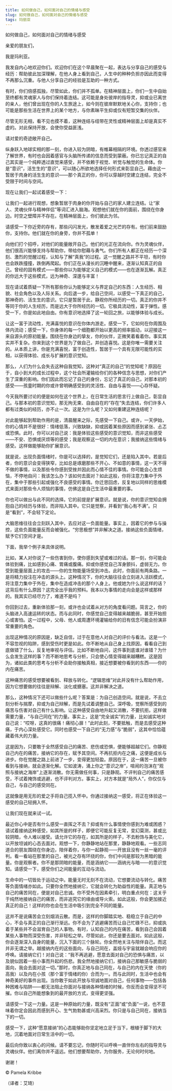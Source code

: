 ```yaml
--- 
title: 如何做自己，如何面对自己的情绪与感受 
slug: 如何做自己，如何面对自己的情绪与感受 
tags: 玛丽亚
--- 
```

如何做自己，如何面对自己的情绪与感受

亲爱的朋友们，

我是玛利亚。

我发自内心地欢迎你们。欢迎你们在这个早晨聚在一起，表达与分享自己的感受与经历：帮助彼此加深理解，在他人身上看到自己，人生中的种种负担亦因此而变得不再那么沉重。与他人分享自己的经验是互助的一种方式。

有时，你们倍感孤独，尽管如此，你们并不孤单。在精神层面上，你们一生中自始至终都有灵魂家人与你们保持着连结。这可能是身处彼岸的指导灵，抑或业已离世的亲人，他们曾出现在你的人生旅途上，如今则在彼岸默默地关心你，支持你；也可能是那些生活在世界上的某个地方，与你素昧平生抑或仅有短暂交集的伙伴。

尽管无形无相，看不见也摸不着，这种连结与纽带在灵性或精神层面上却是真实不虚的。对此保持开放，会使你受益匪浅。

请对爱的奇迹敞开自己。

纵身跃入地球实相的那一刻，你进入较为阴暗，有帷幕相隔的环境。你透过感官来了解世界，有时也会因着感官与头脑所传递的信息而受到蒙蔽。你已忘记真正的自己其实是一个纯粹透过直觉来感受，并不依赖于视觉、听觉与触觉的生命体。你是“意识”，活生生的“意识”，可以随心所欲地选择任何形式来彰显自己。藉由这一暂居于肉身的活生生的意识——那个真正的你，你可以穿越时空建立连结，完全不受限于时间与空间。

现在让我们一起试着感受一下：

让我们一起进行观想，想象暂居于肉身的你开始与自己的家人建立连结。让“家人、灵魂伙伴与精神伴侣”等词汇进入脑海。观想他们就在你的面前，围绕在你身边。时空之壁障并不存在。在精神层面上，你们彼此为邻。

请感受一下你近旁的存有，那些闪闪发光，散发着爱之光芒的存有。他们前来鼓励你，支持你。他们就在你的身旁，你并不孤单！

向他们打个招呼，对他们的能量敞开自己。他们的光正在流向你。作为灵魂伙伴，他们很高兴能够支持与帮助你，带给你慰藉与勇气。你们所有人都正在经历一个深刻、激烈的觉醒过程，认知与了解“真我”的过程。这一觉醒之路并不平坦，有时你也会跌跌撞撞，跌倒再爬起。你们正在从漫长的沉睡中醒来，逐渐认知真正的自己。曾经的固有模式——那些你以为能够定义自己的模式——也在逐渐瓦解。真正的你远大于这些模式，远为神奇、深邃与丰富！

现在请试着质疑一下所有那些你认为能够定义与界定自己的东西：人生经历、相貌、社会角色以及人际关系。向后退一步，给自己空间，以感受一下真正的自己，那神奇的、活生生的意识。它只是暂居于此，静观你所经历的一切。真正的你并不等同于你的人生经历，而是远大于你所经历的一切。它极具流动性，富于弹性。感受一下，你是如此地自由。你有意识地选择了这一轮回之旅，以能够体验与成长。

让这一富于流动性，充满喜悦的意识在你体内游走。感受一下，它如何在你周围及体内流动；感受一下，你身体的每一个细胞都开始以更高的频率振动，以迎接这一来自源头的原初能量。围绕在你身边的挚友，你的伙伴，正微笑着看着你。事实其实并不复杂。你来到这个世界是为了做自己，并创造喜悦。这是你唯一需要关注的。从本质上讲，你是充满喜悦，富于创造性，暂居于一个具有无限可能性的实相，以获得体验、成长与扩展的意识觉知。

那么，人们为什么会失去这种自我觉知，这种对“真正的自己”的觉知呢？原因在于，自小到大的成长过程中，这个社会所灌输给你们的各种信念与思想，对你们产生了深重的影响。你们因此而忘记了自己的身份，忘记了真正的自己，对那本初的感受——孩童时期的你或许曾明确感受到的灵活性、自由与喜悦——心存怀疑。

今天我所要讨论的便是如何在这个世界上，在日常生活的思言行上做自己，彰显自己。与那本初的意识觉知，那无拘无束、自由自在的“存在”失去连结，你们许多人都有过类似的经历，亦不止一次。这是为什么呢？又如何重建这种连结呢？

对此能够起到帮助作用的是，清晨醒来之际，先感受一下自己。或许，一天伊始，你的心情并不是很好：情绪低落，兴致缺缺，抑或因着某些原因而感到紧张、忐忑或恐惧。此时，你可以对自己说：我是体验这些感受的意识觉知，而非这些感受——不安、恐惧或厌烦等的感受；我是观察这一切的内在意识；我接纳这些情绪与感受。这样做能够助你扩展意识。

就是说，出现负面情绪时，你是可以选择的，是觉知它们，还是陷入其中。若是后者，你的意识会变得狭窄，比如总是琢磨那些不开心、不如意的事情，这一天不得不做的事情，以及那些令你感到受挫并因此而心情不佳的事情。你可能会心生烦恼，不停地自问：我该怎么办？该如何去面对？如此这般，你将注意力集中于外在，集中于那些引起或强化不良感受的事情。你迁思回虑，反复地以同样的思维模式来面对那些令人烦恼的事情，仿佛这是自己生活中最重要的事。

你也可以做出与此不同的选择。它的前提是扩展意识。就是说，你的意识觉知会拥抱自己的经历与体验，而非陷入其中。它只是觉察，并看到“我心有不满”。只是“看到”，不会轻下定论。

大脑思维往往会立刻跃入其中，去应对这一负面能量。事实上，因着它的参与与操控，这些负面能量反而会被强化。“穷思极想”并非解决之道。接纳这些负面情绪，赋予它们空间才是。

下面，我举个例子来具体说明。

比如，某人对你说了一些伤害到你，使你感到失望或难过的话。那一刻，你可能会体验到痛，比如感到心痛、胃痛或腹痛。抑或你感觉自己浑身颤抖，虚弱无力。你受到能量层面上的攻击——你的生物能量场受到冲击。此时，你面前有两条路。一是将精力投注在冲击的源头上。这种情况下，你的大脑往往会立刻进入活跃模式，将注意力集中于外在，集中在造成冲击的那个人身上。他或她为什么说这样的话？这背后有什么原因？这完全出乎我的预料。我本以为事情的走向会是这样或那样的。我其实已经尽力了，难道不是吗？

你回到过去，重新体验那一刻，或许也会试着从对方的角度看问题。简言之，你的头脑进入高速运转的状态。而与此同时，你感觉自己变得越来越脆弱，甚至开始担心或害怕。这一过程中，父母、他人或周遭环境灌输给你的旧有信念可能会扮演非常重要的角色。

出现这种情况的原因是，缺乏自信，过于在意他人对自己的评价与看法。这是一个不容忽视的陷阱，感到受伤时更是如此。你不断地从自己身上找原因，看看自己到底做错了什么，反复地审视与评估。比如不断地自问，这件事到底谁对谁错？为什么会发生这样的事？而不断地思考与分析，只会使心情变得越来越糟糕。这是因为，诸如此类的思考与分析不会助你接触真相，接近想要被你看到的东西——你的内在痛苦。

这种痛苦的感受想要被看到、释放与转化。“逻辑思维”对此并没有什么帮助作用，因为它想要做的往往是辩解、淡化或搪塞。这并非解决之道。

那么，这种情况下还可以做些什么呢？答案是：为自己创造空间。就是说，不去立刻分析与揣摩，抑或为自己辩解，而是先试着调整自己。深呼吸，觉察所感受到的痛苦与伤害对自己有什么影响。让这种感受自由地升起又消散，不要抗拒。这样做需要力量，“与自己同在”的力量。事实上，这是“完全诚实”的力量，比如诚实地对自己说：“哎呀，这真的很痛！痛彻心扉！”此时此刻，不要抵触，而是去感受这种痛，于内心深处感受它。同时也感受一下自己的“无力感”与“脆弱”，这其中恰恰蕴藏着伟大的力量。

这是因为，只要敢于全然感受自己的痛苦、悲伤或恐惧，便能够超越它们。你静观自己内在的痛苦，接纳它的存在，赋予其空间。不再抗拒内在之痛，这便是成长与进步。你在觉醒之路上前进了一步，变得更加轻盈。原因在于，这一痛苦一旦被你看到与接纳，就会逐渐化解。它如波涛，涌上你之“意识之岸”，喧闹的泡沫在“观照与接纳之海岸”上逐渐消散。你无需做任何事，只是静观。不评判自己的痛苦感受，不试着掩饰或逃避，也不评判对方。事实上，对方本就是“局外人”，你仅仅与自己，与自己的感受同在。

这就像是用无形的爱之手将自己揽入怀中。你通过接纳这一感受，将正在体验这一感受的自己轻拥入怀。

让我们现在就来试一试。

最近你心中是否有什么感受一直挥之不去？抑或有什么事情使你感到为难或困惑？请试着接纳这种感受，如其所是的样子，即便它可能反复无常，变幻莫测，甚或比较阴暗，令人难以接受。请允许它的存在，如其所是的样子，不去粉饰与美化它，以开放坦诚的心态去面对。观想一下，你静静地站在那里，静静地观看。一些志同道合的朋友围绕在你身边，陪伴着你，与你一起静观——开放且没有一丝一毫的评判。看一看站在那里的自己，被光之存有环绕的你，你们中间是那较为黑暗的能量。你是观察者。你不是那阴暗的能量，而是涵纳它——涵纳光与暗——的意识觉知。请感受一下，感受你们之间能量的互动与流动。

生命中的一切皆处于运动之中。能量无时无刻不在流动，它想要流动与转化。痛苦等负面情绪亦如此。只要你全然地接纳它，它就会转化为助益性的能量。真正地与自己的痛苦同在，便是对自己忠诚。你不受外在因素牵引，明白重点何在：这关乎于纯然地接纳自己的痛苦，而非追究它的缘由或导火索。如此这般，你会更加接近真正的自己！这样的你也会在生活中吸引到完全不同的能量。

这并不是说痛苦会立刻烟消云散。而是，这样的你脚踏实地、稳稳立于自己的中心，不会与真正的自己渐行渐远。你不会为了逃避痛苦而让自己忙碌不已，抑或执着于某些并不会滋育自己的人事物。有时，认知自己的内在痛苦，看到自己会因着某些人事物而深受伤害，并非轻松之举。尽管如此，你还是要去面对。如此这般，你会逐渐深入自身的能量，沉入下面的三个脉轮。你全然地关注与陪伴自己。而这并非无谓之举。越接纳内在的这些面向，与自己同在，盖娅与宇宙就越会响应你的呼唤。请接纳它们！对自己说：“我不再逃避，愿意去面对自己的恐惧与痛苦，以及貌似因着一些小事而升起的伤悲。我全然地接纳它们，接纳自己那敏感与脆弱的面向，我会去面对这一切。”那时，你真正地与自己同在，与自己的内在天使（你的高我）以及内在小孩（那个富于情绪的你）合而为一。而与此同时，生活中也会有神奇美好的事件出现。当你敢于如此开放与坦诚地面对自己，任何事物——包括各种困难与陷阱——都无法阻止你面对与接纳各种情绪的时候，你反而会变得坚不可摧。你以自己所能想象到的最开放的方式，变得更坚强。

请感受一下这一力量。这是一种原始的力量，既没有“正面”或“负面”一说，也不意味着你定会因此而感到开心、生气勃勃甚或兴高采烈。你只是与自己同在，接纳当下的一切。

感受一下，这种“愿意接纳”的心态能够助你坚定地立足于当下，根植于脚下的大地，沉着地面对日常生活中的一切。

最后向你致以衷心的问候。请不要忘记，你随时可以呼唤一直伴你左右的指导灵与灵魂伙伴。他们离你并不遥远。他们想要帮助你，为你服务，无论何时何地。

谢谢！

© Pamela Kribbe

（译者：艾琦）